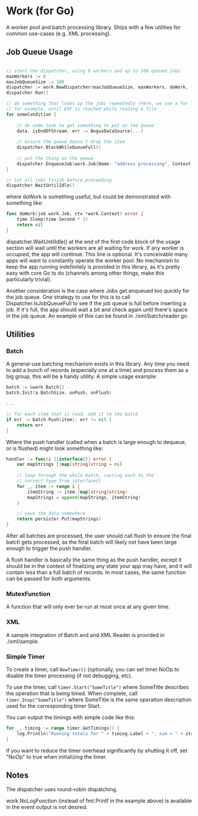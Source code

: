 # Work (for Go)

A worker pool and batch processing library.  Ships with a few utilities for common use-cases (e.g. XML processing).

## Job Queue Usage

```go

// start the dispatcher, using 8 workers and up to 100 queued jobs
maxWorkers := 8
maxJobQueueSize := 100
dispatcher := work.NewDispatcher(maxJobQueueSize, maxWorkers, doWork, fmt.Printf)
dispatcher.Run()

// do something that loads up the jobs repeatedly (here, we use a for loop)
// for example, until EOF is reached while reading a file
for someCondition {
	
    // do some task to get something to put on the queue
    data, isEndOfStream, err := BogusDataSource(...)
    
    // ensure the queue doesn't drop the item
    dispatcher.BlockWhileQueueFull()
    
    // put the thing on the queue
    dispatcher.EnqueueJob(work.Job{Name: "address processing", Context: &data})
}

// let all jobs finish before proceeding
dispatcher.WaitUntilIdle()
```

where doWork is something useful, but could be demonstrated with something like:

```go
func doWork(job work.Job, ctx *work.Context) error {
	time.Sleep(time.Second * 3)
	return nil
}
```

dispatcher.WaitUntilIdle() at the end of the first code block of the usage section will
wait until the workers are all waiting for work.  If any worker is occupied, the app will continue.  This
line is optional.  It's conceivable many apps will want to constantly operate the worker pool. No mechanism
to keep the app running indefinitely is provided in this library, as it's pretty easy with core Go to do 
(channels among other things, make this particularly trivial).

Another consideration is the case where Jobs get enqueued too quickly for the job queue.  One
strategy to use for this is to call Dispatcher.IsJobQueueFull to see if the job queue is full before inserting a job.
If it's full, the app should wait a bit and check again until there's space in the job queue.  An
example of this can be found in ./xml/batch/reader.go.

## Utilities

### Batch

A general-use batching mechanism exists in this library.  Any time you need to add a bunch of records (especially one 
at a time) and process them as a big group, this will be a handy utility.  A simple usage example:

```go
batch := &work.Batch{}
batch.Init(a.BatchSize, onPush, onFlush)

...

// for each item that is read, add it to the batch
if err := batch.Push(item); err != nil {
    return err
}
```

Where the push handler (called when a batch is large enough to dequeue, or is flushed) might look something like:

```go
handler := func(i []interface{}) error {
    var mapStrings []map[string]string = nil
    
    // loop through the whole batch, casting each to the
    // correct type from interface{}
    for _, item := range i {
        itemString := item.(map[string]string)
        mapStrings = append(mapStrings, itemString)
    }

    // save the data somewhere
    return persister.Put(mapStrings)
}
```

After all batches are processed, the user should call flush to ensure the final batch gets processed, as the final batch
will likely not have been large enough to trigger the push handler.

A flush handler is basically the same thing as the push handler, except it should be in the context of finalizing any 
state your app may have, and it will contain less than a full batch of records.  In most cases, the same function can be 
passed for both arguments.

### MutexFunction

A function that will only ever be run at most once at any given time.

### XML

A sample integration of Batch and and XML Reader is provided in ./xml/sample.

### Simple Timer

To create a timer, call `NewTimer()` (optionally, you can set timer.NoOp to disable the timer processing (if not debugging, etc).

To use the timer, call `timer.Start("SomeTitle")` where SomeTitle describes the operation that is
being timed.  When complete, call `timer.Stop("SomeTitle")` where SomeTitle is the same operation
description used for the corresponding timer Start.

You can output the timings with simple code like this:

```go
for _, timing := range timer.GetTimings() {
    log.Println("Running totals for " + timing.Label + ": sum = " + strconv.Itoa(int(timing.TotalTime / 1000000)) + "ms, avg = " + strconv.Itoa(int(timing.TotalTime / 1000000) / timing.Count) + "ms")
}
```

If you want to reduce the timer overhead significantly by shutting it off, set "NoOp" to true when initializing the
timer.

## Notes

The dispatcher uses round-robin dispatching.

work.NoLogFunction (instead of fmt.Printf in the example above) is available in the event output is not desired.
